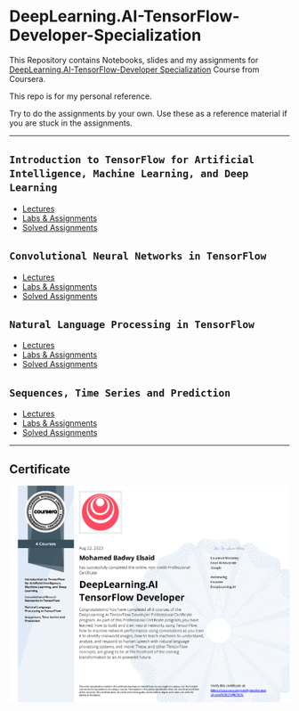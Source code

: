 # DeepLearning.AI-TensorFlow-Developer-Specialization

This Repository contains Notebooks, slides and my assignments for [DeepLearning.AI-TensorFlow-Developer Specialization](https://www.coursera.org/professional-certificates/tensorflow-in-practice) Course from Coursera.

This repo is for my personal reference.

Try to do the assignments by your own. Use these as a reference material if you are stuck in the assignments.

---

## `Introduction to TensorFlow for Artificial Intelligence, Machine Learning, and Deep Learning`

* [Lectures](https://github.com/MohamedBadwy360/DeepLearning.AI-TensorFlow-Developer-Specialization/tree/main/1.%20Introduction%20to%20TensorFlow%20for%20Artificial%20Intelligence%2C%20Machine%20Learning%2C%20and%20Deep%20Learning/Lectures)
* [Labs & Assignments](https://github.com/MohamedBadwy360/DeepLearning.AI-TensorFlow-Developer-Specialization/tree/main/1.%20Introduction%20to%20TensorFlow%20for%20Artificial%20Intelligence%2C%20Machine%20Learning%2C%20and%20Deep%20Learning/Labs%20and%20Assignments)
* [Solved Assignments](https://github.com/MohamedBadwy360/DeepLearning.AI-TensorFlow-Developer-Specialization/tree/main/1.%20Introduction%20to%20TensorFlow%20for%20Artificial%20Intelligence%2C%20Machine%20Learning%2C%20and%20Deep%20Learning/Solved%20Assignments)

## `Convolutional Neural Networks in TensorFlow`

* [Lectures](https://github.com/MohamedBadwy360/DeepLearning.AI-TensorFlow-Developer-Specialization/tree/main/2.%20Convolutional%20Neural%20Networks%20in%20TensorFlow/Lectures)
* [Labs & Assignments](https://github.com/MohamedBadwy360/DeepLearning.AI-TensorFlow-Developer-Specialization/tree/main/2.%20Convolutional%20Neural%20Networks%20in%20TensorFlow/Labs%20and%20Assignments)
* [Solved Assignments](https://github.com/MohamedBadwy360/DeepLearning.AI-TensorFlow-Developer-Specialization/tree/main/2.%20Convolutional%20Neural%20Networks%20in%20TensorFlow/Solved%20Assignments)

## `Natural Language Processing in TensorFlow`

* [Lectures](https://github.com/MohamedBadwy360/DeepLearning.AI-TensorFlow-Developer-Specialization/tree/main/3.%20Natural%20Language%20Processing%20in%20TensorFlow/Lectures)
* [Labs & Assignments](https://github.com/MohamedBadwy360/DeepLearning.AI-TensorFlow-Developer-Specialization/tree/main/3.%20Natural%20Language%20Processing%20in%20TensorFlow/Labs%20and%20Assignments)
* [Solved Assignments](https://github.com/MohamedBadwy360/DeepLearning.AI-TensorFlow-Developer-Specialization/tree/main/3.%20Natural%20Language%20Processing%20in%20TensorFlow/Solved%20Assignments)

## `Sequences, Time Series and Prediction`

* [Lectures](https://github.com/MohamedBadwy360/DeepLearning.AI-TensorFlow-Developer-Specialization/tree/main/4.%20Sequences%2C%20Time%20Series%20and%20Prediction/Lectures)
* [Labs & Assignments](https://github.com/MohamedBadwy360/DeepLearning.AI-TensorFlow-Developer-Specialization/tree/main/4.%20Sequences%2C%20Time%20Series%20and%20Prediction/Labs%20%26%20Assignments)
* [Solved Assignments](https://github.com/MohamedBadwy360/DeepLearning.AI-TensorFlow-Developer-Specialization/tree/main/4.%20Sequences%2C%20Time%20Series%20and%20Prediction/Solved%20Assignments)

---

## Certificate

![Certificate](Certificate/DeepLearning.AI%20TensorFlow%20Developer.png)
